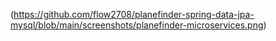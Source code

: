 (https://github.com/flow2708/planefinder-spring-data-jpa-mysql/blob/main/screenshots/planefinder-microservices.png)

